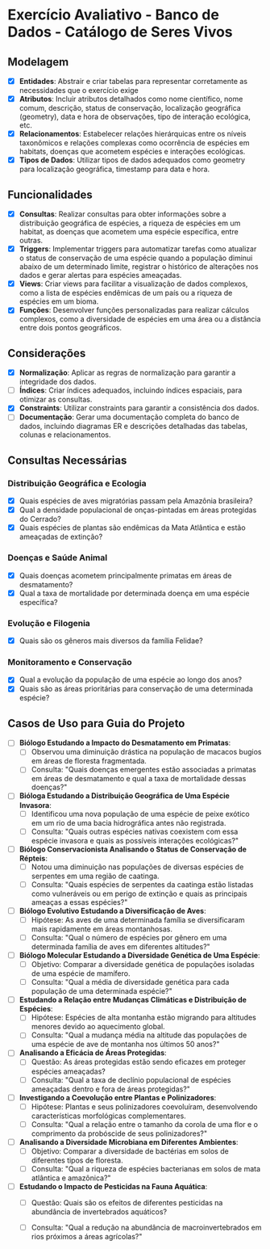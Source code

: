 # Exercício Avaliativo - Banco de Dados - Catálogo de Seres Vivos

## Modelagem
- [X] **Entidades**: Abstrair e criar tabelas para representar corretamente as necessidades que o exercício exige
- [X] **Atributos**: Incluir atributos detalhados como nome científico, nome comum, descrição, status de conservação, localização geográfica (geometry), data e hora de observações, tipo de interação ecológica, etc.
- [X] **Relacionamentos**: Estabelecer relações hierárquicas entre os níveis taxonômicos e relações complexas como ocorrência de espécies em habitats, doenças que acometem espécies e interações ecológicas.
- [X] **Tipos de Dados**: Utilizar tipos de dados adequados como geometry para localização geográfica, timestamp para data e hora.

## Funcionalidades
- [X] **Consultas**: Realizar consultas para obter informações sobre a distribuição geográfica de espécies, a riqueza de espécies em um habitat, as doenças que acometem uma espécie específica, entre outras.
- [X] **Triggers**: Implementar triggers para automatizar tarefas como atualizar o status de conservação de uma espécie quando a população diminui abaixo de um determinado limite, registrar o histórico de alterações nos dados e gerar alertas para espécies ameaçadas.
- [X] **Views**: Criar views para facilitar a visualização de dados complexos, como a lista de espécies endêmicas de um país ou a riqueza de espécies em um bioma.
- [X] **Funções**: Desenvolver funções personalizadas para realizar cálculos complexos, como a diversidade de espécies em uma área ou a distância entre dois pontos geográficos.

## Considerações
- [X] **Normalização**: Aplicar as regras de normalização para garantir a integridade dos dados.
- [ ] **Índices**: Criar índices adequados, incluindo índices espaciais, para otimizar as consultas.
- [X] **Constraints**: Utilizar constraints para garantir a consistência dos dados.
- [ ] **Documentação**: Gerar uma documentação completa do banco de dados, incluindo diagramas ER e descrições detalhadas das tabelas, colunas e relacionamentos.

## Consultas Necessárias
### Distribuição Geográfica e Ecologia
- [X] Quais espécies de aves migratórias passam pela Amazônia brasileira?
- [X] Qual a densidade populacional de onças-pintadas em áreas protegidas do Cerrado?
- [X] Quais espécies de plantas são endêmicas da Mata Atlântica e estão ameaçadas de extinção?

### Doenças e Saúde Animal
- [X] Quais doenças acometem principalmente primatas em áreas de desmatamento?
- [X] Qual a taxa de mortalidade por determinada doença em uma espécie específica?

### Evolução e Filogenia
- [X] Quais são os gêneros mais diversos da família Felidae?

### Monitoramento e Conservação
- [X] Qual a evolução da população de uma espécie ao longo dos anos?
- [X] Quais são as áreas prioritárias para conservação de uma determinada espécie?

## Casos de Uso para Guia do Projeto
- [ ] **Biólogo Estudando a Impacto do Desmatamento em Primatas**:
  - [ ] Observou uma diminuição drástica na população de macacos bugios em áreas de floresta fragmentada.
  - [ ] Consulta: "Quais doenças emergentes estão associadas a primatas em áreas de desmatamento e qual a taxa de mortalidade dessas doenças?"

- [ ] **Bióloga Estudando a Distribuição Geográfica de Uma Espécie Invasora**:
  - [ ] Identificou uma nova população de uma espécie de peixe exótico em um rio de uma bacia hidrográfica antes não registrada.
  - [ ] Consulta: "Quais outras espécies nativas coexistem com essa espécie invasora e quais as possíveis interações ecológicas?"

- [ ] **Biólogo Conservacionista Analisando o Status de Conservação de Répteis**:
  - [ ] Notou uma diminuição nas populações de diversas espécies de serpentes em uma região de caatinga.
  - [ ] Consulta: "Quais espécies de serpentes da caatinga estão listadas como vulneráveis ou em perigo de extinção e quais as principais ameaças a essas espécies?"

- [ ] **Biólogo Evolutivo Estudando a Diversificação de Aves**:
  - [ ] Hipótese: As aves de uma determinada família se diversificaram mais rapidamente em áreas montanhosas.
  - [ ] Consulta: "Qual o número de espécies por gênero em uma determinada família de aves em diferentes altitudes?"

- [ ] **Biólogo Molecular Estudando a Diversidade Genética de Uma Espécie**:
  - [ ] Objetivo: Comparar a diversidade genética de populações isoladas de uma espécie de mamífero.
  - [ ] Consulta: "Qual a média de diversidade genética para cada população de uma determinada espécie?"

- [ ] **Estudando a Relação entre Mudanças Climáticas e Distribuição de Espécies**:
  - [ ] Hipótese: Espécies de alta montanha estão migrando para altitudes menores devido ao aquecimento global.
  - [ ] Consulta: "Qual a mudança média na altitude das populações de uma espécie de ave de montanha nos últimos 50 anos?"

- [ ] **Analisando a Eficácia de Áreas Protegidas**:
  - [ ] Questão: As áreas protegidas estão sendo eficazes em proteger espécies ameaçadas?
  - [ ] Consulta: "Qual a taxa de declínio populacional de espécies ameaçadas dentro e fora de áreas protegidas?"

- [ ] **Investigando a Coevolução entre Plantas e Polinizadores**:
  - [ ] Hipótese: Plantas e seus polinizadores coevoluíram, desenvolvendo características morfológicas complementares.
  - [ ] Consulta: "Qual a relação entre o tamanho da corola de uma flor e o comprimento da probóscide de seus polinizadores?"

- [ ] **Analisando a Diversidade Microbiana em Diferentes Ambientes**:
  - [ ] Objetivo: Comparar a diversidade de bactérias em solos de diferentes tipos de floresta.
  - [ ] Consulta: "Qual a riqueza de espécies bacterianas em solos de mata atlântica e amazônica?"

- [ ] **Estudando o Impacto de Pesticidas na Fauna Aquática**:
  - [ ] Questão: Quais são os efeitos de diferentes pesticidas na abundância de invertebrados aquáticos?
  - [ ] Consulta: "Qual a redução na abundância de macroinvertebrados em rios próximos a áreas agrícolas?"

